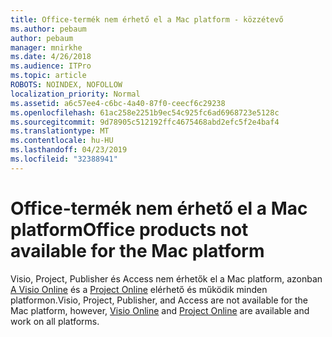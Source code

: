 ```yaml
---
title: Office-termék nem érhető el a Mac platform - közzétevő
ms.author: pebaum
author: pebaum
manager: mnirkhe
ms.date: 4/26/2018
ms.audience: ITPro
ms.topic: article
ROBOTS: NOINDEX, NOFOLLOW
localization_priority: Normal
ms.assetid: a6c57ee4-c6bc-4a40-87f0-ceecf6c29238
ms.openlocfilehash: 61ac258e2251b9ec54c925fc6ad6968723e5128c
ms.sourcegitcommit: 9d78905c512192ffc4675468abd2efc5f2e4baf4
ms.translationtype: MT
ms.contentlocale: hu-HU
ms.lasthandoff: 04/23/2019
ms.locfileid: "32388941"
---
```

# <a name="office-products-not-available-for-the-mac-platform"></a><span data-ttu-id="cd015-102">Office-termék nem érhető el a Mac platform</span><span class="sxs-lookup"><span data-stu-id="cd015-102">Office products not available for the Mac platform</span></span>

<span data-ttu-id="cd015-103">Visio, Project, Publisher és Access nem érhetők el a Mac platform, azonban [A Visio Online](https://products.office.com/visio/visio-online) és a [Project Online](https://products.office.com/project/project-online-premium) elérhető és működik minden platformon.</span><span class="sxs-lookup"><span data-stu-id="cd015-103">Visio, Project, Publisher, and Access are not available for the Mac platform, however, [Visio Online](https://products.office.com/visio/visio-online) and [Project Online](https://products.office.com/project/project-online-premium) are available and work on all platforms.</span></span> 
  


